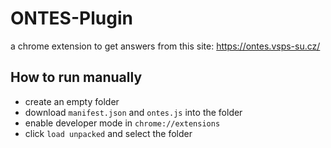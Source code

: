 # ONTES-Plugin
a chrome extension to get answers from this site: https://ontes.vsps-su.cz/
## How to run manually
- create an empty folder
- download `manifest.json` and `ontes.js` into the folder
- enable developer mode in `chrome://extensions`
- click `load unpacked` and select the folder
